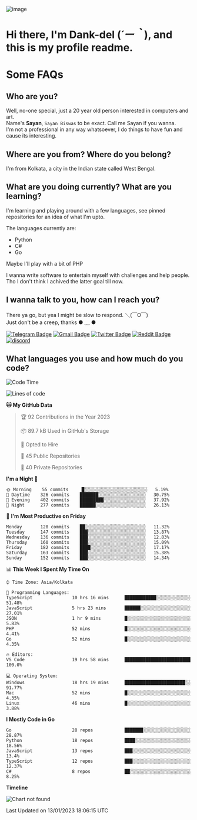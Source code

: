 ![image](https://user-images.githubusercontent.com/63096193/125182844-29f20800-e22f-11eb-8dc9-b0f2d29647bb.png)

# **Hi there, I'm Dank-del (*´ー｀*), and this is my profile readme.**
<!--  [![Profile views](https://gpvc.arturio.dev/dank-del)](https://github.com/dank-del) -->
# Some FAQs

## **Who are you?**

Well, no-one special, just a 20 year old person interested in computers and art. \
Name's **Sayan**, `Sayan Biswas` to be exact. Call me Sayan if you wanna. \
I'm not a professional in any way whatsoever, I do things to have fun and cause its interesting.

## **Where are you from? Where do you belong?**

I'm from Kolkata, a city in the Indian state called West Bengal.

## **What are you doing currently? What are you learning?**

I'm learning and playing around with a few languages, see pinned repositories for an idea of what I'm upto.

The languages currently are:

- Python
- C#
- Go

Maybe I'll play with a bit of PHP

I wanna write software to entertain myself with challenges and help people. \
Tho I don't think I achived the latter goal till now.

<!--## **Eww, I see a weeb profile.**

Can't help it, it's the best way to hide my face on this account
> Why do people hate weebs .-.

## **Cool, what more interests you?**

My interests are quite, weird. They're scattered all over the place. \
I've been fascinated by music and have studied it since the age of 6, I've performed on stage and on air but yeah now I've been away from that. I specialize in key instruments. \
Another thing that interests me is Media Production, aka, working with audio, video and broadcasting media.

> I just like art in general. also feeds the reason of me being obsessed with Japanese drawings (⋟ ﹏ ⋞)-->

## **I wanna talk to you, how can I reach you?**

There ya go, but yea I might be slow to respond. ＼(￣O￣) \
Just don't be a creep, thanks ● ﹏ ●

[![Telegram Badge](https://img.shields.io/badge/-dank_as_fuck-1ca0f1?style=flat-square&logo=telegram&logoColor=white&link=https://t.me/dank_as_fuck)](https://t.me/dank_as_fuck)
[![Gmail Badge](https://img.shields.io/badge/-sayan@asia.com-c14438?style=flat-square&logo=Gmail&logoColor=white&link=mailto:sayan@asia.com)](mailto:sayan@asia.com)
[![Twitter Badge](https://img.shields.io/twitter/follow/TheDankDel?style=social)](https://twitter.com/TheDankDel)
[![Reddit Badge](https://img.shields.io/reddit/user-karma/combined/dank_as_fuck_?style=social)](https://www.reddit.com/user/dank_as_fuck_/)
[![discord](https://discord-md-badge.vercel.app/api/shield/506536929152466945?style=social)](https://discordapp.com/users/506536929152466945)

## **What languages you use and how much do you code?**

<!--START_SECTION:waka-->
![Code Time](http://img.shields.io/badge/Code%20Time-1%2C009%20hrs%202%20mins-blue)

![Lines of code](https://img.shields.io/badge/From%20Hello%20World%20I%27ve%20Written-1%20Million%20lines%20of%20code-blue)

**🐱 My GitHub Data** 

> 🏆 92 Contributions in the Year 2023
 > 
> 📦 89.7 kB Used in GitHub's Storage 
 > 
> 💼 Opted to Hire
 > 
> 📜 45 Public Repositories 
 > 
> 🔑 40 Private Repositories  
 > 
**I'm a Night 🦉** 

```text
🌞 Morning    55 commits     █░░░░░░░░░░░░░░░░░░░░░░░░   5.19% 
🌆 Daytime    326 commits    ███████░░░░░░░░░░░░░░░░░░   30.75% 
🌃 Evening    402 commits    █████████░░░░░░░░░░░░░░░░   37.92% 
🌙 Night      277 commits    ██████░░░░░░░░░░░░░░░░░░░   26.13%

```
📅 **I'm Most Productive on Friday** 

```text
Monday       120 commits    ██░░░░░░░░░░░░░░░░░░░░░░░   11.32% 
Tuesday      147 commits    ███░░░░░░░░░░░░░░░░░░░░░░   13.87% 
Wednesday    136 commits    ███░░░░░░░░░░░░░░░░░░░░░░   12.83% 
Thursday     160 commits    ███░░░░░░░░░░░░░░░░░░░░░░   15.09% 
Friday       182 commits    ████░░░░░░░░░░░░░░░░░░░░░   17.17% 
Saturday     163 commits    ███░░░░░░░░░░░░░░░░░░░░░░   15.38% 
Sunday       152 commits    ███░░░░░░░░░░░░░░░░░░░░░░   14.34%

```


📊 **This Week I Spent My Time On** 

```text
⌚︎ Time Zone: Asia/Kolkata

💬 Programming Languages: 
TypeScript               10 hrs 16 mins      ████████████░░░░░░░░░░░░░   51.48% 
JavaScript               5 hrs 23 mins       ██████░░░░░░░░░░░░░░░░░░░   27.01% 
JSON                     1 hr 9 mins         █░░░░░░░░░░░░░░░░░░░░░░░░   5.83% 
PHP                      52 mins             █░░░░░░░░░░░░░░░░░░░░░░░░   4.41% 
Go                       52 mins             █░░░░░░░░░░░░░░░░░░░░░░░░   4.35%

🔥 Editors: 
VS Code                  19 hrs 58 mins      █████████████████████████   100.0%

💻 Operating System: 
Windows                  18 hrs 19 mins      ███████████████████████░░   91.77% 
Mac                      52 mins             █░░░░░░░░░░░░░░░░░░░░░░░░   4.35% 
Linux                    46 mins             █░░░░░░░░░░░░░░░░░░░░░░░░   3.88%

```

**I Mostly Code in Go** 

```text
Go                       28 repos            ███████░░░░░░░░░░░░░░░░░░   28.87% 
Python                   18 repos            ████░░░░░░░░░░░░░░░░░░░░░   18.56% 
JavaScript               13 repos            ███░░░░░░░░░░░░░░░░░░░░░░   13.4% 
TypeScript               12 repos            ███░░░░░░░░░░░░░░░░░░░░░░   12.37% 
C#                       8 repos             ██░░░░░░░░░░░░░░░░░░░░░░░   8.25%

```


**Timeline**

![Chart not found](https://raw.githubusercontent.com/Dank-del/Dank-del/main/charts/bar_graph.png) 


 Last Updated on 13/01/2023 18:06:15 UTC
<!--END_SECTION:waka-->

<!--## **Can I stalk your spotify?**

Um sure.

![OwO Spotify](https://spotify-recently-played-readme.vercel.app/api?user=31fdrsslnr7nvq4ytqwtw7c4rxfm&count=5)-->
